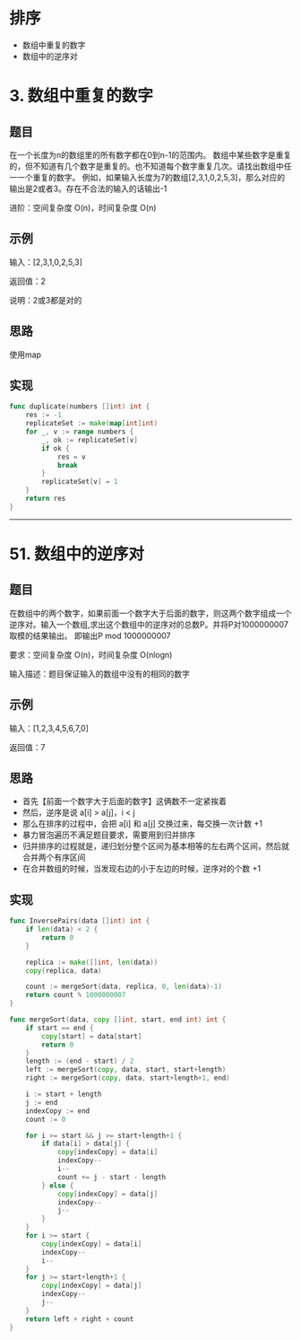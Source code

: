 # 排序

* 数组中重复的数字
* 数组中的逆序对

# 3. 数组中重复的数字

## 题目

在一个长度为n的数组里的所有数字都在0到n-1的范围内。 数组中某些数字是重复的，但不知道有几个数字是重复的。也不知道每个数字重复几次。请找出数组中任一一个重复的数字。 例如，如果输入长度为7的数组[2,3,1,0,2,5,3]，那么对应的输出是2或者3。存在不合法的输入的话输出-1

进阶：空间复杂度 O(n)，时间复杂度 O(n)

## 示例

输入：[2,3,1,0,2,5,3]

返回值：2

说明：2或3都是对的

## 思路

使用map

## 实现

```go
func duplicate(numbers []int) int {
	res := -1
	replicateSet := make(map[int]int)
	for _, v := range numbers {
		_, ok := replicateSet[v]
		if ok {
			res = v
			break
		}
		replicateSet[v] = 1
	}
	return res
}
```

------

# 51. 数组中的逆序对

## 题目

在数组中的两个数字，如果前面一个数字大于后面的数字，则这两个数字组成一个逆序对。输入一个数组,求出这个数组中的逆序对的总数P。并将P对1000000007取模的结果输出。 即输出P mod 1000000007

要求：空间复杂度 O(n)，时间复杂度 O(nlogn)

输入描述：题目保证输入的数组中没有的相同的数字

## 示例

输入：[1,2,3,4,5,6,7,0]

返回值：7

## 思路

* 首先【前面一个数字大于后面的数字】这俩数不一定紧挨着
* 然后，逆序是说 a[i] > a[j]，i < j
* 那么在排序的过程中，会把 a[i] 和 a[j] 交换过来，每交换一次计数 +1
* 暴力冒泡遍历不满足题目要求，需要用到归并排序
* 归并排序的过程就是，递归划分整个区间为基本相等的左右两个区间，然后就合并两个有序区间
* 在合并数组的时候，当发现右边的小于左边的时候，逆序对的个数 +1

## 实现

```go
func InversePairs(data []int) int {
	if len(data) < 2 {
		return 0
	}

	replica := make([]int, len(data))
	copy(replica, data)

	count := mergeSort(data, replica, 0, len(data)-1)
	return count % 1000000007
}

func mergeSort(data, copy []int, start, end int) int {
	if start == end {
		copy[start] = data[start]
		return 0
	}
	length := (end - start) / 2
	left := mergeSort(copy, data, start, start+length)
	right := mergeSort(copy, data, start+length+1, end)

	i := start + length
	j := end
	indexCopy := end
	count := 0

	for i >= start && j >= start+length+1 {
		if data[i] > data[j] {
			copy[indexCopy] = data[i]
			indexCopy--
			i--
			count += j - start - length
		} else {
			copy[indexCopy] = data[j]
			indexCopy--
			j--
		}
	}
	for i >= start {
		copy[indexCopy] = data[i]
		indexCopy--
        i--
	}
	for j >= start+length+1 {
		copy[indexCopy] = data[j]
		indexCopy--
        j--
	}
	return left + right + count
}
```